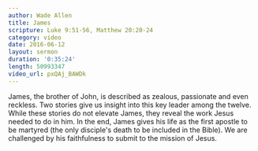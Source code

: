 ```yaml
---
author: Wade Allen
title: James
scripture: Luke 9:51-56, Matthew 20:20-24
category: video
date: 2016-06-12
layout: sermon
duration: '0:35:24' 
length: 50993347
video_url: pxQAj_BAWDk
---
```


James, the brother of John, is described as zealous, passionate and even reckless. Two stories give us insight into this key leader among the twelve. While these stories do not elevate James, they reveal the work Jesus needed to do in him. In the end, James gives his life as the first apostle to be martyred (the only disciple's death to be included in the Bible). We are challenged by his faithfulness to submit to the mission of Jesus.
